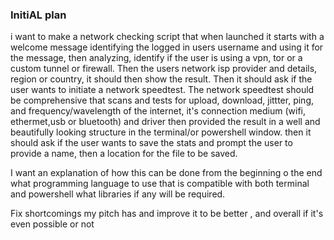 ### InitiAL plan

i want to make a network checking script that when launched it starts with a welcome message identifying the logged in users username and using it for the message, then analyzing, identify if the user is using a vpn, tor or a custom tunnel or firewall. Then the  users network isp provider and details, region or country, it should then show the result. Then it should ask if the user wants to initiate a network speedtest. The network speedtest should be comprehensive that scans and tests for upload, download, jittter, ping, and frequency/wavelength of the internet, it's connection medium (wifi, ethermet,usb or bluetooth) and driver then provided the result in a well and beautifully looking structure in the terminal/or powershell window. then it should ask if the user wants to save the stats and prompt the user to provide a name, then a location for the file to be saved. 

I want an explanation of how this can be done from the beginning o the end what programming language to use that is compatible with both terminal and powershell what libraries if any will be required.

Fix shortcomings my pitch has and improve it to be better , and overall if it's even possible or not